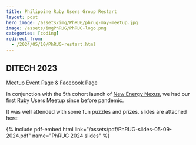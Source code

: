 ```yaml
---
title: Philippine Ruby Users Group Restart
layout: post
hero_image: /assets/img/PhRUG/phrug-may-meetup.jpg
image: /assets/imgPhRUG/PhRUG-logo.png
categories: [coding]
redirect_from:
  - /2024/05/10/PhRUG-restart.html
---
```


## DITECH 2023

[Meetup Event Page](https://www.meetup.com/ruby-phil/events/300734712)
&
[Facebook Page](https://www.facebook.com/phrug)

In conjunction with the 5th cohort launch of [New Energy Nexus](http://newenergynexusnetwork.com/), we had our first Ruby Users Meetup since before pandemic.

It was well attended with some fun puzzles and prizes.  slides are attached here:

{% include pdf-embed.html link="/assets/pdf/PhRUG-slides-05-09-2024.pdf" name="PhRUG 2024 slides" %}